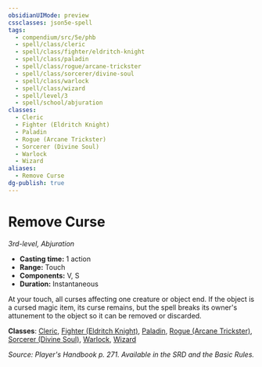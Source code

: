 ```yaml
---
obsidianUIMode: preview
cssclasses: json5e-spell
tags:
  - compendium/src/5e/phb
  - spell/class/cleric
  - spell/class/fighter/eldritch-knight
  - spell/class/paladin
  - spell/class/rogue/arcane-trickster
  - spell/class/sorcerer/divine-soul
  - spell/class/warlock
  - spell/class/wizard
  - spell/level/3
  - spell/school/abjuration
classes:
  - Cleric
  - Fighter (Eldritch Knight)
  - Paladin
  - Rogue (Arcane Trickster)
  - Sorcerer (Divine Soul)
  - Warlock
  - Wizard
aliases:
  - Remove Curse
dg-publish: true
---
```

# Remove Curse
*3rd-level, Abjuration*  

- **Casting time:** 1 action
- **Range:** Touch
- **Components:** V, S
- **Duration:** Instantaneous

At your touch, all curses affecting one creature or object end. If the object is a cursed magic item, its curse remains, but the spell breaks its owner's attunement to the object so it can be removed or discarded.

**Classes**: [Cleric](/Admin/CLI/classes/cleric.md), [Fighter (Eldritch Knight)](/Admin/CLI/classes/fighter-eldritch-knight.md), [Paladin](/Admin/CLI/classes/paladin.md), [Rogue (Arcane Trickster)](/Admin/CLI/classes/rogue-arcane-trickster.md), [Sorcerer (Divine Soul)](/Admin/CLI/classes/sorcerer-divine-soul-xge.md), [Warlock](/Admin/CLI/classes/warlock.md), [Wizard](/Admin/CLI/classes/wizard.md)

*Source: Player's Handbook p. 271. Available in the SRD and the Basic Rules.*